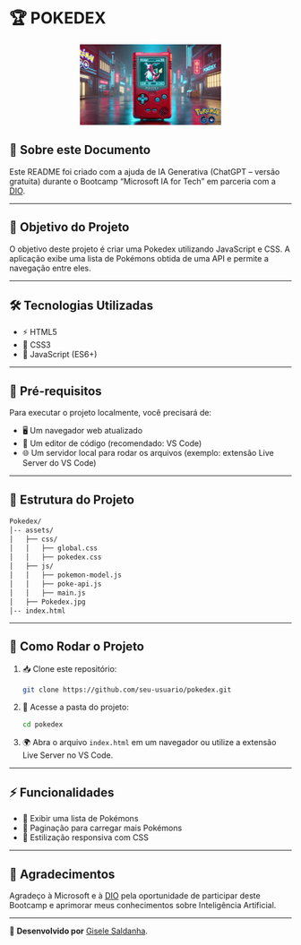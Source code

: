# 🏆 POKEDEX

<p align="center">
  <img src="./assets/Pokedex.jpg" alt="Imagem de Capa do Projeto" width="50%">
</p>



## 📜 Sobre este Documento

Este README foi criado com a ajuda de IA Generativa (ChatGPT – versão gratuita) durante o Bootcamp “Microsoft IA for Tech” em parceria com a [DIO](https://web.dio.me/home).

---

## 🎯 Objetivo do Projeto

O objetivo deste projeto é criar uma Pokedex utilizando JavaScript e CSS. A aplicação exibe uma lista de Pokémons obtida de uma API e permite a navegação entre eles.

---

## 🛠 Tecnologias Utilizadas

- ⚡ HTML5
- 🎨 CSS3
- 🚀 JavaScript (ES6+)

---

## 🔧 Pré-requisitos

Para executar o projeto localmente, você precisará de:

- 🖥 Um navegador web atualizado
- 📝 Um editor de código (recomendado: VS Code)
- 🌐 Um servidor local para rodar os arquivos (exemplo: extensão Live Server do VS Code)

---

## 📂 Estrutura do Projeto

```
Pokedex/
│-- assets/
│   ├── css/
│   │   ├── global.css
│   │   ├── pokedex.css
│   ├── js/
│   │   ├── pokemon-model.js
│   │   ├── poke-api.js
│   │   ├── main.js
│   ├── Pokedex.jpg
│-- index.html
```

---

## 🚀 Como Rodar o Projeto

1. 📥 Clone este repositório:
   ```sh
   git clone https://github.com/seu-usuario/pokedex.git
   ```
2. 📂 Acesse a pasta do projeto:
   ```sh
   cd pokedex
   ```
3. 🌍 Abra o arquivo `index.html` em um navegador ou utilize a extensão Live Server no VS Code.

---

## ⚡ Funcionalidades

- 📌 Exibir uma lista de Pokémons
- 🔄 Paginação para carregar mais Pokémons
- 🎨 Estilização responsiva com CSS

---

## 💙 Agradecimentos

Agradeço à Microsoft e à [DIO](https://web.dio.me/home) pela oportunidade de participar deste Bootcamp e aprimorar meus conhecimentos sobre Inteligência Artificial.

---

🚀 **Desenvolvido por** [Gisele Saldanha](https://www.linkedin.com/in/gisele-saldanha-6b68031/).




